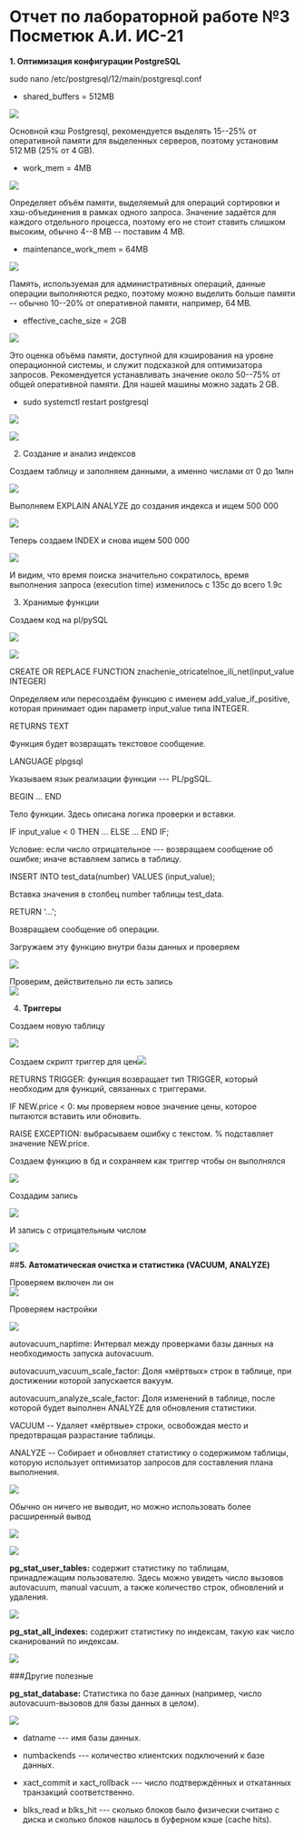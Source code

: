 # Отчет по лабораторной работе №3 Посметюк А.И. ИС-21

**1.  Оптимизация конфигурации PostgreSQL**

sudo nano /etc/postgresql/12/main/postgresql.conf

- shared_buffers = 512MB

![](vertopal_036234df9d974265a20f3b802af504dc/media/image1.png)

Основной кэш Postgresql, рекомендуется выделять 15--25% от оперативной
памяти для выделенных серверов, поэтому установим 512 MB (25% от 4 GB).

- work_mem = 4MB

![](vertopal_036234df9d974265a20f3b802af504dc/media/image2.png)

Определяет объём памяти, выделяемый для операций сортировки и
хэш-объединения в рамках одного запроса. Значение задаётся для каждого
отдельного процесса, поэтому его не стоит ставить слишком высоким,
обычно 4--8 MB -- поставим 4 MB.

- maintenance_work_mem = 64MB

![](vertopal_036234df9d974265a20f3b802af504dc/media/image3.png)

Память, используемая для административных операций, данные операции
выполняются редко, поэтому можно выделить больше памяти -- обычно
10--20% от оперативной памяти, например, 64 MB.

- effective_cache_size = 2GB

![](vertopal_036234df9d974265a20f3b802af504dc/media/image4.png)

Это оценка объёма памяти, доступной для кэширования на уровне
операционной системы, и служит подсказкой для оптимизатора запросов.
Рекомендуется устанавливать значение около 50--75% от общей оперативной
памяти. Для нашей машины можно задать 2 GB.

- sudo systemctl restart postgresql

![](vertopal_036234df9d974265a20f3b802af504dc/media/image5.png)

![](vertopal_036234df9d974265a20f3b802af504dc/media/image6.png)

2.  Создание и анализ индексов

Создаем таблицу и заполняем данными, а именно числами от 0 до 1млн

![](vertopal_036234df9d974265a20f3b802af504dc/media/image7.png)

Выполняем EXPLAIN ANALYZE до создания индекса и ищем 500 000

![](vertopal_036234df9d974265a20f3b802af504dc/media/image8.png)

Теперь создаем INDEX и снова ищем 500 000

![](vertopal_036234df9d974265a20f3b802af504dc/media/image9.png)

И видим, что время поиска значительно сократилось, время выполнения
запроса (execution time) изменилось с 135с до всего 1.9с

3.  Хранимые функции

Создаем код на pl/pySQL

![](vertopal_036234df9d974265a20f3b802af504dc/media/image10.png)

![](vertopal_036234df9d974265a20f3b802af504dc/media/image11.png)

CREATE OR REPLACE FUNCTION znachenie_otricatelnoe_ili_net(input_value
INTEGER)

Определяем или пересоздаём функцию с именем add_value_if_positive,
которая принимает один параметр input_value типа INTEGER.

RETURNS TEXT

Функция будет возвращать текстовое сообщение.

LANGUAGE plpgsql

Указываем язык реализации функции --- PL/pgSQL.

BEGIN ... END

Тело функции. Здесь описана логика проверки и вставки.

IF input_value \< 0 THEN ... ELSE ... END IF;

Условие: если число отрицательное --- возвращаем сообщение об ошибке;
иначе вставляем запись в таблицу.

INSERT INTO test_data(number) VALUES (input_value);

Вставка значения в столбец number таблицы test_data.

RETURN \'...\';

Возвращаем сообщение об операции.

Загружаем эту функцию внутри базы данных и проверяем

![](vertopal_036234df9d974265a20f3b802af504dc/media/image12.png)

Проверим, действительно ли есть запись\
![](vertopal_036234df9d974265a20f3b802af504dc/media/image13.png)

4.  **Триггеры**

Создаем новую таблицу

![](vertopal_036234df9d974265a20f3b802af504dc/media/image14.png)

Создаем скрипт триггер для
цен![](vertopal_036234df9d974265a20f3b802af504dc/media/image15.png)

RETURNS TRIGGER: функция возвращает тип TRIGGER, который необходим для
функций, связанных с триггерами.

IF NEW.price \< 0: мы проверяем новое значение цены, которое пытаются
вставить или обновить.

RAISE EXCEPTION: выбрасываем ошибку с текстом. % подставляет значение
NEW.price.

Создаем функцию в бд и сохраняем как триггер чтобы он выполнялся

![](vertopal_036234df9d974265a20f3b802af504dc/media/image16.png)

Создадим запись

![](vertopal_036234df9d974265a20f3b802af504dc/media/image17.png)

И запись с отрицательным числом

![](vertopal_036234df9d974265a20f3b802af504dc/media/image18.png)

##**5.  Автоматическая очистка и статистика (VACUUM, ANALYZE)**

Проверяем включен ли он\
![](vertopal_036234df9d974265a20f3b802af504dc/media/image19.png)

Проверяем настройки

![](vertopal_036234df9d974265a20f3b802af504dc/media/image20.png)

autovacuum_naptime: Интервал между проверками базы данных на
необходимость запуска autovacuum.

autovacuum_vacuum_scale_factor: Доля «мёртвых» строк в таблице, при
достижении которой запускается вакуум.

autovacuum_analyze_scale_factor: Доля изменений в таблице, после которой
будет выполнен ANALYZE для обновления статистики.

VACUUM -- Удаляет «мёртвые» строки, освобождая место и предотвращая
разрастание таблицы.

ANALYZE -- Собирает и обновляет статистику о содержимом таблицы, которую
использует оптимизатор запросов для составления плана выполнения.

![](vertopal_036234df9d974265a20f3b802af504dc/media/image21.png)

Обычно он ничего не выводит, но можно использовать более расширенный
вывод

![](vertopal_036234df9d974265a20f3b802af504dc/media/image22.png)

![](vertopal_036234df9d974265a20f3b802af504dc/media/image23.png)

**pg_stat_user_tables:** содержит статистику по таблицам, принадлежащим
пользователю. Здесь можно увидеть число вызовов autovacuum, manual
vacuum, а также количество строк, обновлений и удаления.

![](vertopal_036234df9d974265a20f3b802af504dc/media/image24.png)

**pg_stat_all_indexes:** содержит статистику по индексам, такую как
число сканирований по индексам.

![](vertopal_036234df9d974265a20f3b802af504dc/media/image25.png)

###Другие полезные

**pg_stat_database:** Статистика по базе данных (например, число
autovacuum-вызовов для базы данных в целом).

![](vertopal_036234df9d974265a20f3b802af504dc/media/image26.png)

- datname --- имя базы данных.

- numbackends --- количество клиентских подключений к базе данных.

- xact_commit и xact_rollback --- число подтверждённых и откатанных
транзакций соответственно.

- blks_read и blks_hit --- сколько блоков было физически считано с диска и
сколько блоков нашлось в буферном кэше (cache hits).
